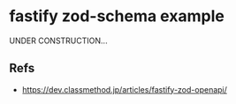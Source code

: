 # fastify zod-schema example

UNDER CONSTRUCTION...

## Refs

- https://dev.classmethod.jp/articles/fastify-zod-openapi/
